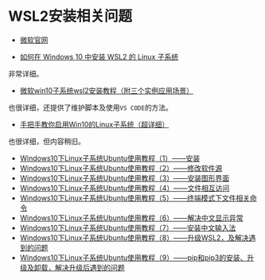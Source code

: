 # WSL2安装相关问题

* [微软官网](https://docs.microsoft.com/zh-cn/windows/wsl/wsl2-install)

* [如何在 Windows 10 中安装 WSL2 的 Linux 子系统](https://blog.walterlv.com/post/how-to-install-wsl2.html)

非常详细。

* [微软win10子系统wsl2安装教程（附三个实例应用场景）](https://baiyue.one/archives/1140.html)

也很详细，还提供了维护脚本及使用`VS CODE`的方法。

* [手把手教你启用Win10的Linux子系统（超详细）](https://blog.csdn.net/zhangdongren/article/details/82663977)

也很详细，但内容稍旧。

* [Windows10下Linux子系统Ubuntu使用教程（1）——安装](https://blog.csdn.net/weixin_41921520/article/details/93621342)
* [Windows10下Linux子系统Ubuntu使用教程（2）——修改软件源](https://blog.csdn.net/weixin_41921520/article/details/97000731)
* [Windows10下Linux子系统Ubuntu使用教程（3）——安装图形界面](https://blog.csdn.net/weixin_41921520/article/details/97003334)
* [Windows10下Linux子系统Ubuntu使用教程（4）——文件相互访问](https://blog.csdn.net/weixin_41921520/article/details/97782440)
* [Windows10下Linux子系统Ubuntu使用教程（5）——终端模式下文件相关命令](https://blog.csdn.net/weixin_41921520/article/details/97937432)
* [Windows10下Linux子系统Ubuntu使用教程（6）——解决中文显示异常](https://blog.csdn.net/weixin_41921520/article/details/97940040)
* [Windows10下Linux子系统Ubuntu使用教程（7）——安装中文输入法](https://blog.csdn.net/weixin_41921520/article/details/99871111)
* [Windows10下Linux子系统Ubuntu使用教程（8）——升级WSL2，及解决遇到的问题](https://blog.csdn.net/weixin_41921520/article/details/103907795)
* [Windows10下Linux子系统Ubuntu使用教程（9）——pip和pip3的安装、升级及卸载，解决升级后遇到的问题](https://blog.csdn.net/weixin_41921520/article/details/103979310)
